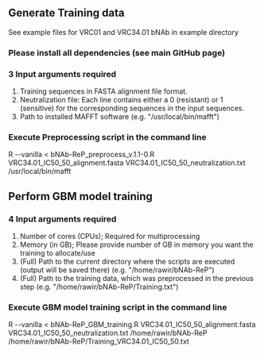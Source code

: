 ## Generate Training data
See example files for VRC01 and VRC34.01 bNAb in example directory

### Please install all dependencies (see main GitHub page)

### 3 Input arguments required
1. Training sequences in FASTA alignment file format.
2. Neutralization file: Each line contains either a 0 (resistant) or 1 (sensitive) for the corresponding sequences in the input sequences. 
3. Path to installed MAFFT software (e.g. "/usr/local/bin/mafft")

### Execute Preprocessing script in the command line
R --vanilla < bNAb-ReP_preprocess_v.1.1-0.R VRC34.01_IC50_50_alignment.fasta VRC34.01_IC50_50_neutralization.txt /usr/local/bin/mafft


## Perform GBM model training

### 4 Input arguments required
1. Number of cores (CPUs); Required for multiprocessing
2. Memory (in GB); Please provide number of GB in memory you want the training to allocate/use
3. (Full) Path to the current directory where the scripts are executed (output will be saved there) (e.g. "/home/rawir/bNAb-ReP")
4. (Full) Path to the training data, which was preprocessed in the previous step (e.g. "/home/rawir/bNAb-ReP/Training.txt")

### Execute GBM model training script in the command line
R --vanilla < bNAb-ReP_GBM_training.R VRC34.01_IC50_50_alignment.fasta VRC34.01_IC50_50_neutralization.txt /home/rawir/bNAb-ReP /home/rawir/bNAb-ReP/Training_VRC34.01_IC50_50.txt
